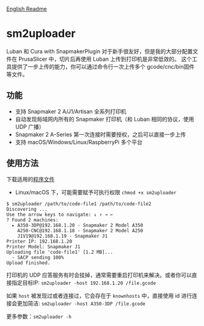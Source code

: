 [English Readme](README.md)

# sm2uploader
Luban 和 Cura with SnapmakerPlugin 对于新手很友好，但是我的大部分配置文件在 PrusaSlicer 中，切片后再使用 Luban 上传到打印机是非常低效的。
这个工具提供了一步上传的能力，你可以通过命令行一次上传多个 gcode/cnc/bin固件 等文件。

## 功能
- 支持 Snapmaker 2 A/J1/Artisan 全系列打印机
- 自动发现局域网内所有的 Snapmaker 打印机（和 Luban 相同的协议，使用 UDP 广播）
- Snapmaker 2 A-Series 第一次连接时需要授权，之后可以直接一步上传
- 支持 macOS/Windows/Linux/RaspberryPi 多个平台

## 使用方法
下载适用的[程序文件](https://github.com/macdylan/sm2uploader/release)
  - Linux/macOS 下，可能需要赋予可执行权限 `chmod +x sm2uploader`

```
$ sm2uploader /path/to/code-file1 /path/to/code-file2
Discovering ...
Use the arrow keys to navigate: ↓ ↑ → ←
? Found 2 machines:
  ▸ A350-3DP@192.168.1.20 - Snapmaker 2 Model A350
    A250-CNC@192.168.1.18 - Snapmaker 2 Model A250
    J1V19@192.168.1.19 - Snapmaker J1
Printer IP: 192.168.1.20
Printer Model: Snapmaker J1
Uploading file 'code-file1' [1.2 MB]...
  - SACP sending 100%
Upload finished.
```

打印机的 UDP 应答服务有时会挂掉，通常需要重启打印机来解决。或者你可以直接指定目标IP: `sm2uploader -host 192.168.1.20 /file.gcode`

如果 `host` 被发现过或者连接过，它会存在于 `knownhosts` 中，直接使用 id 进行连接会更加简洁: `sm2uploader -host A350-3DP /file.gcode`

更多参数：`sm2uploader -h`
